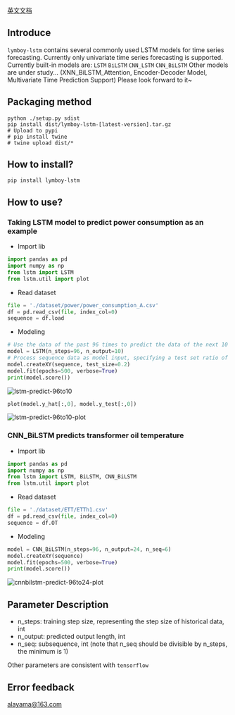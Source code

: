 [英文文档](./README.md)
## Introduce
`lymboy-lstm` contains several commonly used LSTM models for time series forecasting. Currently only univariate time series forecasting is supported.
Currently built-in models are: `LSTM` `BiLSTM` `CNN_LSTM` `CNN_BiLSTM`
Other models are under study... (XNN_BiLSTM_Attention, Encoder-Decoder Model, Multivariate Time Prediction Support) Please look forward to it~

## Packaging method
```shell
python ./setup.py sdist
pip install dist/lymboy-lstm-[latest-version].tar.gz
# Upload to pypi
# pip install twine
# twine upload dist/*
```

## How to install?
```shell
pip install lymboy-lstm
```

## How to use?
### Taking LSTM model to predict power consumption as an example
+ Import lib
```python
import pandas as pd
import numpy as np
from lstm import LSTM
from lstm.util import plot
```
+ Read dataset
```python
file = './dataset/power/power_consumption_A.csv'
df = pd.read_csv(file, index_col=0)
sequence = df.load
```
+ Modeling
```python
# Use the data of the past 96 times to predict the data of the next 10 times in the future
model = LSTM(n_steps=96, n_output=10)
# Process sequence data as model input, specifying a test set ratio of 20%
model.createXY(sequence, test_size=0.2)
model.fit(epochs=500, verbose=True)
print(model.score()) 
```
![lstm-predict-96to10](https://itbird.oss-cn-beijing.aliyuncs.com/img/2023/03/02/lstm-predict-96to10.png)

```python
plot(model.y_hat[:,0], model.y_test[:,0])
```
![lstm-predict-96to10-plot](https://itbird.oss-cn-beijing.aliyuncs.com/img/2023/03/02/lstm-predict-96to10-plot.png)

### CNN_BiLSTM predicts transformer oil temperature
+ Import lib
```python
import pandas as pd
import numpy as np
from lstm import LSTM, BiLSTM, CNN_BiLSTM
from lstm.util import plot
```
+ Read dataset
```python
file = './dataset/ETT/ETTh1.csv'
df = pd.read_csv(file, index_col=0)
sequence = df.OT
```
+ Modeling
```python
model = CNN_BiLSTM(n_steps=96, n_output=24, n_seq=6)
model.createXY(sequence)
model.fit(epochs=500, verbose=True)
print(model.score())
```

![cnnbilstm-predict-96to24-plot](https://itbird.oss-cn-beijing.aliyuncs.com/img/2023/03/02/cnnbilstm-predict-96to24-plot.png)

## Parameter Description

+ n_steps: training step size, representing the step size of historical data, int
+ n_output: predicted output length, int
+ n_seq: subsequence, int (note that n_seq should be divisible by n_steps, the minimum is 1)

Other parameters are consistent with `tensorflow`


## Error feedback
alayama@163.com